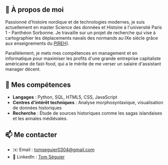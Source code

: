 
## 📜 À propos de moi  
Passionné d’histoire nordique et de technologies modernes, je suis actuellement en master Science des données et Histoire à l'université Paris 1 - Panthéon Sorbonne.
Je travaille sur un projet de recherche qui vise à cartographier les déplacements navals des normands au IXe siècle grâce aux enseignements du [PIREH](https://github.com/PirehP1)). 

Parallèlement, je mets mes compétences en management et en informatique pour maximiser les profits d'une grande entreprise capitaliste américaine de fast-food, qui a le mérite de me verser un salaire d'assistant manager décent. 

## 🚀 Mes compétences
- **Langages** : Python, SQL, HTML5, CSS, JavaScript 
- **Centres d'intérêt techniques** : Analyse morphosyntaxique, visualisation de données historiques 
- **Recherche** : Étude de sources historiques comme les sagas islandaises et les annales médiévales.

## 📫 Me contacter  
- ✉️ Email : [tomseguier0304@gmail.com](mailto:tomseguier0304@gmail.com)  
- 💼 LinkedIn : [Tom Séguier](https://www.linkedin.com/in/tom-s%C3%A9guier-43b725262/)


